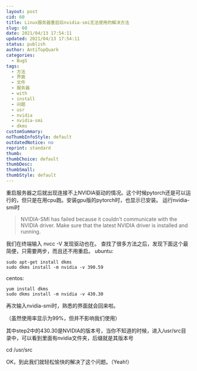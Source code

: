```yaml
---
layout: post
cid: 60
title: Linux服务器重启后nvidia-smi无法使用的解决方法
slug: 60
date: 2021/04/13 17:54:11
updated: 2021/04/13 17:54:11
status: publish
author: AntiTopQuark
categories: 
  - BugS
tags: 
  - 方法
  - 界面
  - 文件
  - 服务器
  - with
  - install
  - 问题
  - usr
  - nvidia
  - nvidia-smi
  - dkms
customSummary: 
noThumbInfoStyle: default
outdatedNotice: no
reprint: standard
thumb: 
thumbChoice: default
thumbDesc: 
thumbSmall: 
thumbStyle: default
---
```




重启服务器之后就出现连接不上NVIDIA驱动的情况。这个时候pytorch还是可以运行的，但只是在用cpu跑。安装gpu版的pytorch时，也显示已安装。
运行nvidia-smi时

> NVIDIA-SMI has failed because it couldn't communicate with the NVIDIA
> driver. Make sure that the latest NVIDIA driver is installed and
> running.

我们在终端输入 nvcc -V 发现驱动也在。
查找了很多方法之后，发现下面这个最简便，只需要两步，而且还不用重启。
ubuntu:

    sudo apt-get install dkms
    sudo dkms install -m nvidia -v 390.59 

centos:

    yum install dkms
    sudo dkms install -m nvidia -v 430.30


再次输入nvidia-smi时，熟悉的界面就会回来啦。

（虽然使用率显示为99%，但并不影响我们使用）

其中step2中的430.30是NVIDIA的版本号，当你不知道的时候，进入/usr/src目录中，可以看到里面有nvidia文件夹，后缀就是其版本号

cd /usr/src

OK，到此我们就轻松愉快的解决了这个问题。（Yeah!）

